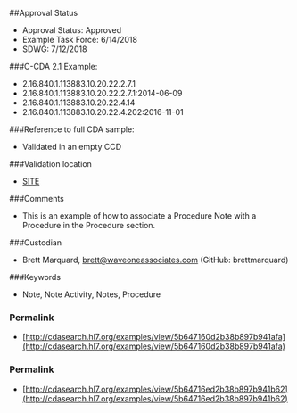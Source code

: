 ##Approval Status 

* Approval Status: Approved
* Example Task Force: 6/14/2018
* SDWG: 7/12/2018

###C-CDA 2.1 Example: 

* 2.16.840.1.113883.10.20.22.2.7.1
* 2.16.840.1.113883.10.20.22.2.7.1:2014-06-09
* 2.16.840.1.113883.10.20.22.4.14
* 2.16.840.1.113883.10.20.22.4.202:2016-11-01

###Reference to full CDA sample:

* Validated in an empty CCD

###Validation location

* [SITE](https://sitenv.org/sandbox-ccda/ccda-validator)


###Comments

* This is an example of how to associate a Procedure Note with a Procedure in the Procedure section. 

###Custodian

* Brett Marquard, brett@waveoneassociates.com (GitHub: brettmarquard)

###Keywords

* Note, Note Activity, Notes, Procedure





### Permalink 

* [http://cdasearch.hl7.org/examples/view/5b647160d2b38b897b941afa](http://cdasearch.hl7.org/examples/view/5b647160d2b38b897b941afa)

### Permalink 

* [http://cdasearch.hl7.org/examples/view/5b64716ed2b38b897b941b62](http://cdasearch.hl7.org/examples/view/5b64716ed2b38b897b941b62)